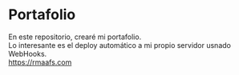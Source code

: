 # Portafolio

En este repositorio, crearé mi portafolio.<br>
Lo interesante es el deploy automático a mi propio servidor usnado WebHooks.<br>
https://rmaafs.com
